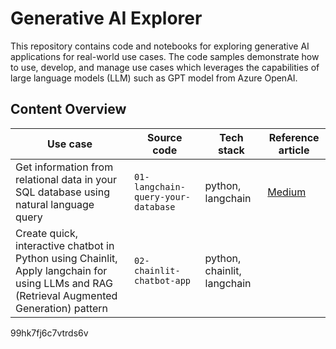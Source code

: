# Generative AI Explorer

This repository contains code and notebooks for exploring generative AI applications for real-world use cases. The code samples demonstrate how to use, develop, and manage use cases which leverages the capabilities of large language models (LLM) such as GPT model from Azure OpenAI.

## Content Overview
| Use case | Source code | Tech stack | Reference article |
| --- | --- | --- | --- |
| Get information from relational data in your SQL database using natural language query | `01-langchain-query-your-database` | python, langchain | [Medium](https://medium.com/towards-data-science/talk-to-your-sql-database-using-langchain-and-azure-openai-bb79ad22c5e2) |
| Create quick, interactive chatbot in Python using Chainlit, Apply langchain for using LLMs and RAG (Retrieval Augmented Generation) pattern | `02-chainlit-chatbot-app` | python, chainlit, langchain | |

99hk7fj6c7vtrds6v
